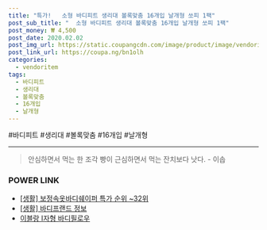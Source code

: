 ```yaml
--- 
title: "특가!   소형 바디피트 생리대 볼록맞춤 16개입 날개형 쏘피 1팩" 
post_sub_title: "  소형 바디피트 생리대 볼록맞춤 16개입 날개형 쏘피 1팩" 
post_money: ₩ 4,500 
post_date: 2020.02.02 
post_img_url: https://static.coupangcdn.com/image/product/image/vendoritem/2019/03/08/3000189916/9519fbcc-bcf6-4bb3-887b-2332374e98df.jpg 
post_link_url: https://coupa.ng/bn1olh 
categories: 
  - vendoritem 
tags: 
  - 바디피트 
  - 생리대 
  - 볼록맞춤 
  - 16개입 
  - 날개형 
--- 
```

  #바디피트 #생리대 #볼록맞춤 #16개입 #날개형 
<hr> 

> 안심하면서 먹는 한 조각 빵이 근심하면서 먹는 잔치보다 낫다. - 이솝 


### POWER LINK

* <a href="https://blog.naver.com/sakai111/221784546949" target="_blank"> [생활] 보정속옷바디쉐이퍼 특가 순위 ~32위</a>
* <a href="https://blog.naver.com/santokki14/221768109917" target="_blank"> [생활] 바디프랜드 정보 </a>
* <a href="https://blog.naver.com/santokki14/221780333169" target="_blank">이블랑 I자형 바디필로우</a>
